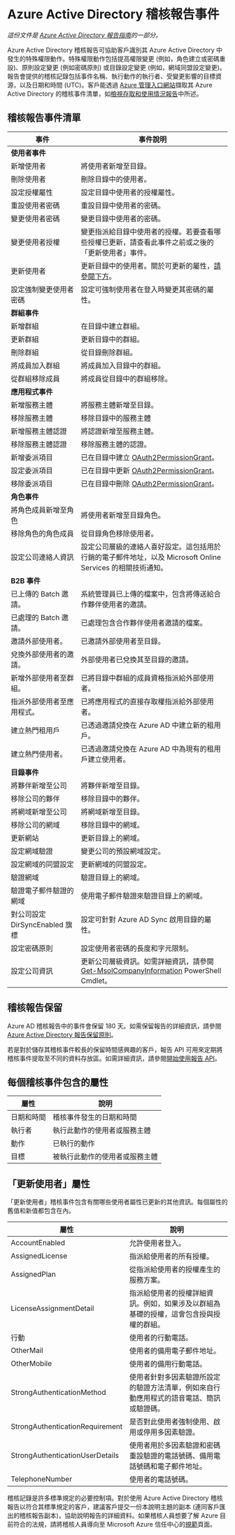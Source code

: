 <properties
   pageTitle="Azure Active Directory 稽核報告事件 | Microsoft Azure"
   description="可供檢視以及從 Azure Active Directory 下載的稽核事件"
   services="active-directory"
   documentationCenter=""
   authors="kenhoff"
   manager="mbaldwin"
   editor=""/>

<tags
   ms.service="active-directory"
   ms.devlang="na"
   ms.topic="article"
   ms.tgt_pltfrm="na"
   ms.workload="identity"
   ms.date="12/07/2015"
   ms.author="kenhoff"/>

# Azure Active Directory 稽核報告事件

*這份文件是 [Azure Active Directory 報告指南](active-directory-reporting-guide.md)的一部分。*

Azure Active Directory 稽核報告可協助客戶識別其 Azure Active Directory 中發生的特殊權限動作。特殊權限動作包括提高權限變更 (例如，角色建立或密碼重設)、原則設定變更 (例如密碼原則) 或目錄設定變更 (例如，網域同盟設定變更)。報告會提供的稽核記錄包括事件名稱、執行動作的執行者、受變更影響的目標資源，以及日期和時間 (UTC)。客戶能透過 [Azure 管理入口網站](https://manage.windowsazure.com/)擷取其 Azure Active Directory 的稽核事件清單，如[檢視存取和使用情況報告](active-directory-view-access-usage-reports.md)中所述。


## 稽核報告事件清單
<!--- audit event descriptions should be in the past tense --->

事件 | 事件說明
------------------------------------ | -------------------------------------------------------------------------------------------------------------------------------------------------------------------------
**使用者事件** |
新增使用者 | 將使用者新增至目錄。
刪除使用者 | 刪除目錄中的使用者。
設定授權屬性 | 設定目錄中使用者的授權屬性。
重設使用者密碼 | 重設目錄中使用者的密碼。
變更使用者密碼 | 變更目錄中使用者的密碼。
變更使用者授權 | 變更指派給目錄中使用者的授權。若要查看哪些授權已更新，請查看此事件之前或之後的「更新使用者」事件。
更新使用者 | 更新目錄中的使用者。關於可更新的屬性，[請參閱下方](#quotupdate-userquot-attributes)。
設定強制變更使用者密碼 | 設定可強制使用者在登入時變更其密碼的屬性。
**群組事件** |
新增群組 | 在目錄中建立群組。
更新群組 | 更新目錄中的群組。
刪除群組 | 從目錄刪除群組。
將成員加入群組 | 將成員加入目錄中的群組。
從群組移除成員 | 將成員從目錄中的群組移除。
**應用程式事件** |
新增服務主體 | 將服務主體新增至目錄。
移除服務主體 | 移除目錄中的服務主體
新增服務主體認證 | 將認證新增至服務主體。
移除服務主體認證 | 移除服務主體的認證。
新增委派項目 | 已在目錄中建立 [OAuth2PermissionGrant](https://msdn.microsoft.com/Library/Azure/Ad/Graph/api/entity-and-complex-type-reference#OAuth2PermissionGrantEntity)。
設定委派項目 | 已在目錄中更新 [OAuth2PermissionGrant](https://msdn.microsoft.com/Library/Azure/Ad/Graph/api/entity-and-complex-type-reference#OAuth2PermissionGrantEntity)。
移除委派項目 | 已在目錄中刪除 [OAuth2PermissionGrant](https://msdn.microsoft.com/Library/Azure/Ad/Graph/api/entity-and-complex-type-reference#OAuth2PermissionGrantEntity)。
**角色事件** |
將角色成員新增至角色 | 將使用者新增至目錄角色。
移除角色的角色成員 | 從目錄角色移除使用者。
設定公司連絡人資訊 | 設定公司層級的連絡人喜好設定。這包括用於行銷的電子郵件地址，以及 Microsoft Online Services 的相關技術通知。
**B2B 事件** |
已上傳的 Batch 邀請。 | 系統管理員已上傳的檔案中，包含將傳送給合作夥伴使用者的邀請。
已處理的 Batch 邀請。 | 已處理包含合作夥伴使用者邀請的檔案。
邀請外部使用者。 | 已邀請外部使用者至目錄。
兌換外部使用者的邀請。 | 外部使用者已兌換其至目錄的邀請。
新增外部使用者至群組。 | 已將目錄中群組的成員資格指派給外部使用者。
指派外部使用者至應用程式。 | 已將應用程式的直接存取權指派給外部使用者。
建立熱門租用戶 | 已透過邀請兌換在 Azure AD 中建立新的租用戶。
建立熱門使用者。 | 已透過邀請兌換在 Azure AD 中為現有的租用戶建立使用者。
**目錄事件** |
將夥伴新增至公司 | 將夥伴新增至目錄。
移除公司的夥伴 | 移除目錄中的夥伴。
將網域新增至公司 | 將網域新增至目錄。
移除公司的網域 | 移除目錄中的網域。
更新網站 | 更新目錄上的網域。
設定網域驗證 | 變更公司的預設網域設定。
設定網域的同盟設定 | 更新網域的同盟設定。
驗證網域 | 驗證目錄上的網域。
驗證電子郵件驗證的網域 | 使用電子郵件驗證來驗證目錄上的網域。
對公司設定 DirSyncEnabled 旗標 | 設定可針對 Azure AD Sync 啟用目錄的屬性。
設定密碼原則 | 設定使用者密碼的長度和字元限制。
設定公司資訊 | 更新公司層級資訊。如需詳細資訊，請參閱 [Get-MsolCompanyInformation](https://msdn.microsoft.com/library/azure/dn194126.aspx) PowerShell Cmdlet。

<!---

List of events that still need descriptions:

Restore Application
Set String Auth Policy
Promote tenant to partner

--->

## 稽核報告保留
Azure AD 稽核報告中的事件會保留 180 天。如需保留報告的詳細資訊，請參閱 [Azure Active Directory 報告保留原則](active-directory-reporting-retention.md)。

若是對於儲存其稽核事件較長的保留時間感興趣的客戶，報告 API 可用來定期將稽核事件提取至不同的資料存放區。如需詳細資訊，請參閱[開始使用報告 API](active-directory-reporting-api-getting-started.md)。

## 每個稽核事件包含的屬性

屬性 | 說明
------------- | --------------------------------------------------------------
日期和時間 | 稽核事件發生的日期和時間
執行者 | 執行此動作的使用者或服務主體
動作 | 已執行的動作
目標 | 被執行此動作的使用者或服務主體


## 「更新使用者」屬性
「更新使用者」稽核事件包含有關哪些使用者屬性已更新的其他資訊。每個屬性的舊值和新值都包含在內。

屬性 | 說明
------------------------------- | -------------------------------------------------------------------------------------------------------------------------------------------------------
AccountEnabled | 允許使用者登入。
AssignedLicense | 指派給使用者的所有授權。
AssignedPlan | 從指派給使用者的授權產生的服務方案。
LicenseAssignmentDetail | 指派給使用者的授權詳細資訊。例如，如果涉及以群組為基礎的授權，這會包含授與授權的群組。
行動 | 使用者的行動電話。
OtherMail | 使用者的備用電子郵件地址。
OtherMobile | 使用者的備用行動電話。
StrongAuthenticationMethod | 使用者針對多因素驗證所設定的驗證方法清單，例如來自行動應用程式的語音電話、簡訊或驗證碼。
StrongAuthenticationRequirement | 是否對此使用者強制使用、啟用或停用多因素驗證。
StrongAuthenticationUserDetails | 使用者用於多因素驗證和密碼重設驗證的電話號碼、備用電話號碼和電子郵件地址。
TelephoneNumber | 使用者的電話號碼。

稽核記錄是許多標準規定的必要控制項。對於使用 Azure Active Directory 稽核報告以符合其標準規定的客戶，建議客戶提交一份本說明主題的副本 (連同客戶匯出的稽核報告副本)，協助說明報告的詳細資料。如果稽核人員想要了解 Azure 目前符合的法規，請將稽核人員導向至 Microsoft Azure 信任中心的[規範](http://azure.microsoft.com/support/trust-center/compliance/)頁面。

<!-------HONumber=AcomDC_1210_2015--->
